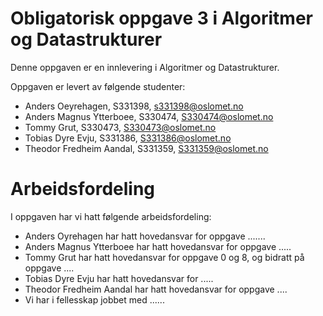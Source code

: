 # Obligatorisk oppgave 3 i Algoritmer og Datastrukturer

Denne oppgaven er en innlevering i Algoritmer og Datastrukturer.

Oppgaven er levert av følgende studenter:
* Anders Oeyrehagen, S331398, s331398@oslomet.no
* Anders Magnus Ytterboee, S330474, S330474@oslomet.no
* Tommy Grut, S330473, S330473@oslomet.no
* Tobias Dyre Evju, S331386, S331386@oslomet.no
* Theodor Fredheim Aandal, S331359, S331359@oslomet.no


# Arbeidsfordeling

I oppgaven har vi hatt følgende arbeidsfordeling:
* Anders Oyrehagen har hatt hovedansvar for oppgave .......
* Anders Magnus Ytterboee har hatt hovedansvar for oppgave .....
* Tommy Grut har hatt hovedansvar for oppgave 0 og 8, og bidratt på oppgave ....
* Tobias Dyre Evju har hatt hovedansvar for .....
* Theodor Fredheim Aandal har hatt hovedansvar for oppgave ....
* Vi har i fellesskap jobbet med ......
